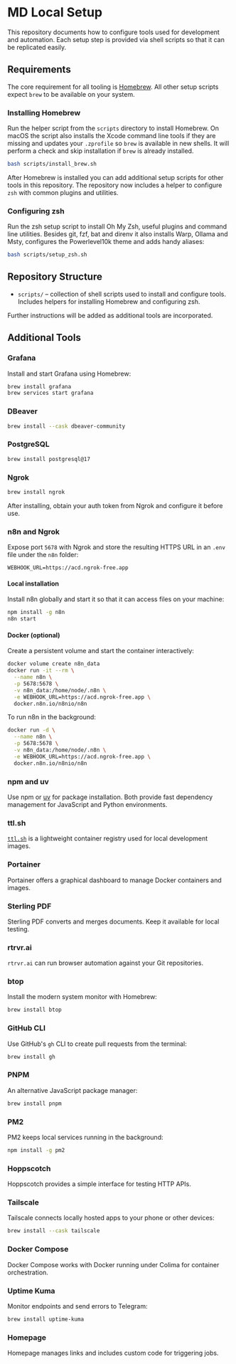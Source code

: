 # MD Local Setup

This repository documents how to configure tools used for development and automation. Each setup step is provided via shell scripts so that it can be replicated easily.

## Requirements

The core requirement for all tooling is [Homebrew](https://brew.sh/). All other setup scripts expect `brew` to be available on your system.

### Installing Homebrew

Run the helper script from the `scripts` directory to install Homebrew. On macOS the script also installs the Xcode command line tools if they are missing and updates your `.zprofile` so `brew` is available in new shells. It will perform a check and skip installation if `brew` is already installed.

```bash
bash scripts/install_brew.sh
```

After Homebrew is installed you can add additional setup scripts for other tools in this repository. The repository now includes a helper to configure `zsh` with common plugins and utilities.

### Configuring zsh

Run the zsh setup script to install Oh My Zsh, useful plugins and command line utilities. Besides git, fzf, bat and direnv it also installs Warp, Ollama and Msty, configures the Powerlevel10k theme and adds handy aliases:

```bash
bash scripts/setup_zsh.sh
```

## Repository Structure

- `scripts/` – collection of shell scripts used to install and configure tools. Includes helpers for installing Homebrew and configuring zsh.

Further instructions will be added as additional tools are incorporated.

## Additional Tools

### Grafana

Install and start Grafana using Homebrew:

```bash
brew install grafana
brew services start grafana
```

### DBeaver

```bash
brew install --cask dbeaver-community
```

### PostgreSQL

```bash
brew install postgresql@17
```

### Ngrok

```bash
brew install ngrok
```

After installing, obtain your auth token from Ngrok and configure it before use.

### n8n and Ngrok

Expose port `5678` with Ngrok and store the resulting HTTPS URL in an `.env` file under the `n8n` folder:

```env
WEBHOOK_URL=https://acd.ngrok-free.app
```

#### Local installation

Install n8n globally and start it so that it can access files on your machine:

```bash
npm install -g n8n
n8n start
```

#### Docker (optional)

Create a persistent volume and start the container interactively:

```bash
docker volume create n8n_data
docker run -it --rm \
  --name n8n \
  -p 5678:5678 \
  -v n8n_data:/home/node/.n8n \
  -e WEBHOOK_URL=https://acd.ngrok-free.app \
  docker.n8n.io/n8nio/n8n
```

To run n8n in the background:

```bash
docker run -d \
  --name n8n \
  -p 5678:5678 \
  -v n8n_data:/home/node/.n8n \
  -e WEBHOOK_URL=https://acd.ngrok-free.app \
  docker.n8n.io/n8nio/n8n
```

### npm and uv

Use npm or [uv](https://github.com/astral-sh/uv) for package installation. Both provide fast dependency management for JavaScript and Python environments.

### ttl.sh

[`ttl.sh`](https://ttl.sh) is a lightweight container registry used for local development images.

### Portainer

Portainer offers a graphical dashboard to manage Docker containers and images.

### Sterling PDF

Sterling PDF converts and merges documents. Keep it available for local testing.

### rtrvr.ai

`rtrvr.ai` can run browser automation against your Git repositories.

### btop

Install the modern system monitor with Homebrew:

```bash
brew install btop
```

### GitHub CLI

Use GitHub's `gh` CLI to create pull requests from the terminal:

```bash
brew install gh
```

### PNPM

An alternative JavaScript package manager:

```bash
brew install pnpm
```

### PM2

PM2 keeps local services running in the background:

```bash
npm install -g pm2
```

### Hoppscotch

Hoppscotch provides a simple interface for testing HTTP APIs.

### Tailscale

Tailscale connects locally hosted apps to your phone or other devices:

```bash
brew install --cask tailscale
```

### Docker Compose

Docker Compose works with Docker running under Colima for container orchestration.

### Uptime Kuma

Monitor endpoints and send errors to Telegram:

```bash
brew install uptime-kuma
```

### Homepage

Homepage manages links and includes custom code for triggering jobs.

